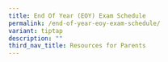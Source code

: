 ```yaml
---
title: End Of Year (EOY) Exam Schedule
permalink: /end-of-year-eoy-exam-schedule/
variant: tiptap
description: ""
third_nav_title: Resources for Parents
---
```

